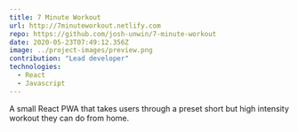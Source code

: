 ```yaml
---
title: 7 Minute Workout
url: http://7minuteworkout.netlify.com
repo: https://github.com/josh-unwin/7-minute-workout
date: 2020-05-23T07:49:12.356Z
image: ../project-images/preview.png
contribution: "Lead developer"
technologies:
  - React
  - Javascript
---
```

A small React PWA that takes users through a preset short but high intensity workout they can do from home.